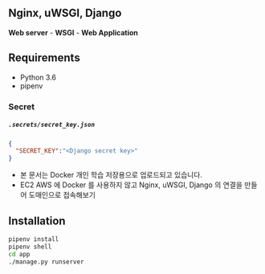 ## Nginx, uWSGI, Django

**Web server** - **WSGI** - **Web Application**

## Requirements

- Python 3.6
- pipenv

### Secret

##### `.secrets/secret_key.json`

```json
{
  "SECRET_KEY":"<Django secret key>"
}
```

- 본 문서는 Docker 개인 학습 저장용으로 업로드되고 있습니다.
- EC2 AWS 에 Docker 를 사용하지 않고 Nginx, uWSGI, Django 의 연결을 만들어 도매인으로 접속해보기

## Installation

```zsh
pipenv install
pipenv shell
cd app
./manage.py runserver
```